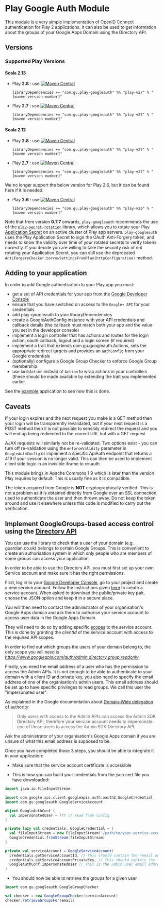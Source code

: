 Play Google Auth Module
=======================

This module is a very simple implementation of OpenID Connect authentication
for Play 2 applications.
It can also be used to get information about the groups of your Google Apps Domain using the Directory API.

Versions
--------

### Supported Play Versions
#### Scala 2.13
* Play **2.8** : use [![Maven Central](https://maven-badges.herokuapp.com/maven-central/com.gu.play-googleauth/play-v28_2.13/badge.svg)](https://maven-badges.herokuapp.com/maven-central/com.gu.play-googleauth/play-v28_2.13)
  ```
  libraryDependencies += "com.gu.play-googleauth" %% "play-v27" % "[maven version number]"
  ```
* Play **2.7** : use [![Maven Central](https://maven-badges.herokuapp.com/maven-central/com.gu.play-googleauth/play-v27_2.13/badge.svg)](https://maven-badges.herokuapp.com/maven-central/com.gu.play-googleauth/play-v27_2.13)
  ```
  libraryDependencies += "com.gu.play-googleauth" %% "play-v27" % "[maven version number]"
  ```
  
#### Scala 2.12

* Play **2.8** : use [![Maven Central](https://maven-badges.herokuapp.com/maven-central/com.gu.play-googleauth/play-v28_2.12/badge.svg)](https://maven-badges.herokuapp.com/maven-central/com.gu.play-googleauth/play-v28_2.12)
  ```
  libraryDependencies += "com.gu.play-googleauth" %% "play-v27" % "[maven version number]"
  ```
* Play **2.7** : use [![Maven Central](https://maven-badges.herokuapp.com/maven-central/com.gu.play-googleauth/play-v27_2.12/badge.svg)](https://maven-badges.herokuapp.com/maven-central/com.gu.play-googleauth/play-v27_2.12)
  ```
  libraryDependencies += "com.gu.play-googleauth" %% "play-v27" % "[maven version number]"
  ```   

We no longer support the below version for Play 2.6, but it can be found here if it is needed:
* Play **2.6** : use [![Maven Central](https://maven-badges.herokuapp.com/maven-central/com.gu.play-googleauth/play-v26_2.12/badge.svg)](https://maven-badges.herokuapp.com/maven-central/com.gu.play-googleauth/play-v26_2.12)
  ```
  libraryDependencies += "com.gu.play-googleauth" %% "play-v26" % "[maven version number]"
  ```

Note that from version **0.7.7** onwards, `play-googleauth` recommends the
use of the [`play-secret-rotation`](https://github.com/guardian/play-secret-rotation)
library, which allows you to rotate your Play [Application Secret](https://www.playframework.com/documentation/2.6.x/ApplicationSecret)
on an active cluster of Play app servers. `play-googleauth` uses the Play
Application Secret to sign the OAuth Anti-Forgery token, and needs to know the
validity over time of your rotated secrets to verify tokens correctly. If you decide
you are willing to take the security risk of _not_ rotating your Application Secret,
you can still use the deprecated `AntiForgeryChecker.borrowSettingsFromPlay(httpConfiguration)`
method.

Adding to your application
--------------------------

In order to add Google authentication to your Play app you must:

 - get a set of API credentials for your app from the [Google Developer Console](https://console.developers.google.com)
 - ensure that you have switched on access to the `Google+ API` for your credentials
 - add play-googleauth to your libraryDependencies
 - create a GoogleAuthConfig instance with your API credentials and callback details (the callback must match both your
 app and the value you set in the developer console)
 - implement a login controller that has actions and routes for the login action, oauth callback, logout and
 a login screen (if required)
 - implement a trait that extends com.gu.googleauth.Actions, sets the appropriate redirect targets and provides an
 `authConfig` from your Google credentials
 - (optionally) configure a Google Group Checker to enforce Google Group membership
 - use `AuthAction` instead of `Action` to wrap actions in your controllers (these should be made available by
 extending the trait you implemented earlier

See the [example](play-v26/src/sbt-test/example/webapp) application to see how this is done.

Caveats
-------

If your login expires and the next request you make is a GET method then your login will be transparently revalidated,
but if your next request is a POST method then it is not possible to sensibly redirect the request and you will end
up being redirected to the correct URL but with a GET request.

AJAX requests will similarly not be re-validated. Two options exist - you can turn off re-validation using the
 `enforceValidity` parameter in `GoogleAuthConfig` or implement a specific ApiAuth endpoint that returns a 419 if your
 session is no longer valid. This can then be used to implement client side logic in an invisible iframe to re-auth.

This module brings in Apache Commons 1.9 which is later than the version Play requires by default. This is
usually fine as it is compatible.

The token acquired from Google is **NOT** cryptographically verified. This is not a problem as it is obtained directly
from Google over an SSL connection, used to authenticate the user and then thrown away. Do not keep the token around
and use it elsewhere unless this code is modified to carry out the verification.

Implement GoogleGroups-based access control using the [Directory API](https://developers.google.com/admin-sdk/directory/)
-------------------------------------------------------------------------------------------------------------------------

You can use the library to check that a user of your domain (e.g. guardian.co.uk) belongs to certain Google Groups. This
is convenient to create an authorisation system in which only people who are members of some groups can access your
application.

In order to be able to use the Directory API, you must first set up your own Service account and make sure it has the
right permissions.

First, log in to your [Google Developer Console](https://console.developers.google.com/), go to your project and create a new service account.
Follow the instructions given [here](https://developers.google.com/identity/protocols/OAuth2ServiceAccount) to create a service account.
When asked to download the public/private key pair, choose the JSON option and keep it in a secure place.

You will then need to contact the administrator of your organisation's Google Apps domain and ask them to authorise your service account to access user data in the Google Apps Domain.

They will need to do so by adding specific [scopes](https://developers.google.com/admin-sdk/directory/v1/guides/authorizing) to the service account.
This is done by granting the *clientId* of the service account with access to the required API scopes.

In order to find out which groups the users of your domain belong to, the only scope you will need is *https://www.googleapis.com/auth/admin.directory.group.readonly*

Finally, you need the email address of a user who has the permission to access the Admin APIs.
It is not enough to be able to authenticate to your domain with a client ID and private key, you also need to specify the email address of one of the organisation's admin users.
This email address should be set up to have specific privileges to read groups.
We call this user the "impersonated user".

As explained in the Google documentation about [Domain-Wide delegation of authority](https://developers.google.com/admin-sdk/directory/v1/guides/delegation):

  > Only users with access to the Admin APIs can access the Admin SDK Directory API, therefore your service account needs to impersonate one of those users to access the Admin SDK Directory API.

Ask the administrator of your organisation's Google Apps domain if you are unsure of what this email address is supposed to be.

Once you have completed those 3 steps, you should be able to integrate it in your application:

  - Make sure that the service account certificate is accessible

  - This is how you can build your credentials from the json cert file you have downloaded:

```scala
import java.io.FileInputStream

import com.google.api.client.googleapis.auth.oauth2.GoogleCredential
import com.gu.googleauth.GoogleServiceAccount

object GoogleAuthConf {
  val impersonatedUser = ??? // read from config
}

private lazy val credentials: GoogleCredential = {
  val fileInputStream = new FileInputStream("/path/to/your-service-account-cert.json")
  GoogleCredential.fromStream(fileInputStream)
}

private val serviceAccount = GoogleServiceAccount(
  credentials.getServiceAccountId, // This should contain the *email address* that is associated with your service account
  credentials.getServiceAccountPrivateKey, // This should contain the *private key* that is associated with your service account
  GoogleAuthConf.impersonatedUser // This is the admin user email address we mentioned earlier
)
```

- You should now be able to retrieve the groups for a given user

```scala
import com.gu.googleauth.GoogleGroupChecker

val checker = new GoogleGroupChecker(serviceAccount)
checker.retrieveGroupsFor(email)
```
